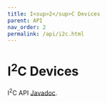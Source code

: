 ```yaml
---
title: I<sup>2</sup>C Devices
parent: API
nav_order: 2
permalink: /api/i2c.html
---
```


# I<sup>2</sup>C Devices

I<sup>2</sup>C API [Javadoc](https://www.javadoc.io/doc/com.diozero/diozero-core/latest/diozero.core/com/diozero/api/I2CDeviceInterface.html).
